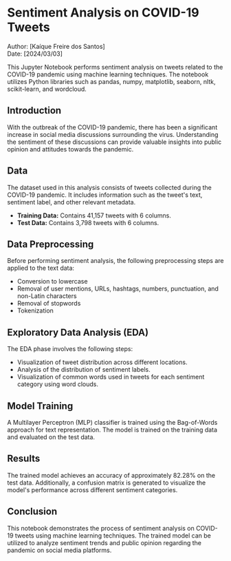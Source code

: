 # Sentiment Analysis on COVID-19 Tweets

Author: [Kaíque Freire dos Santos]<br>
Date: [2024/03/03]

This Jupyter Notebook performs sentiment analysis on tweets related to the COVID-19 pandemic using machine learning techniques. The notebook utilizes Python libraries such as pandas, numpy, matplotlib, seaborn, nltk, scikit-learn, and wordcloud.

## Introduction

With the outbreak of the COVID-19 pandemic, there has been a significant increase in social media discussions surrounding the virus. Understanding the sentiment of these discussions can provide valuable insights into public opinion and attitudes towards the pandemic.

## Data

The dataset used in this analysis consists of tweets collected during the COVID-19 pandemic. It includes information such as the tweet's text, sentiment label, and other relevant metadata.

* **Training Data:** Contains 41,157 tweets with 6 columns.
* **Test Data:** Contains 3,798 tweets with 6 columns.
  
## Data Preprocessing

Before performing sentiment analysis, the following preprocessing steps are applied to the text data:

* Conversion to lowercase
* Removal of user mentions, URLs, hashtags, numbers, punctuation, and non-Latin characters
* Removal of stopwords
* Tokenization

## Exploratory Data Analysis (EDA)

The EDA phase involves the following steps:

* Visualization of tweet distribution across different locations.
* Analysis of the distribution of sentiment labels.
* Visualization of common words used in tweets for each sentiment category using word clouds.

## Model Training

A Multilayer Perceptron (MLP) classifier is trained using the Bag-of-Words approach for text representation. The model is trained on the training data and evaluated on the test data.

## Results

The trained model achieves an accuracy of approximately 82.28% on the test data. Additionally, a confusion matrix is generated to visualize the model's performance across different sentiment categories.

## Conclusion

This notebook demonstrates the process of sentiment analysis on COVID-19 tweets using machine learning techniques. The trained model can be utilized to analyze sentiment trends and public opinion regarding the pandemic on social media platforms.





